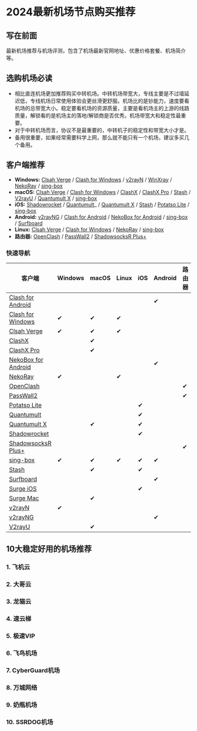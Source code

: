 # 2024最新机场节点购买推荐

## 写在前面
最新机场推荐与机场评测，包含了机场最新官网地址、优惠价格套餐、机场简介等。

## 选购机场必读
- 相比直连机场更加推荐购买中转机场。中转机场带宽大，专线主要是不过墙延迟低，专线机场日常使用体验会更丝滑更舒服。机场比的是钞能力，速度要看机场的总带宽大小。稳定要看机场的资源质量，主要是看机场主的上游的线路质量，解锁看的是机场主的落地/解锁商是否优秀。机场带宽大和稳定性最重要。
- 对于中转机场而言，协议不是最重要的，中转机子的稳定性和带宽大小才是。
- 备用很重要，如果经常需要科学上网，那么就不能只有一个机场，建议多买几个备用。

## 客户端推荐
- **Windows:** [Clsah Verge](https://clashverge.org/?utm_source=github&utm_medium=jichangtuijian) / [Clash for Windows](https://clashforwindows.org/?utm_source=github&utm_medium=jichangtuijian) / [v2rayN](https://v2rayn.org/?utm_source=github&utm_medium=jichangtuijian) / [WinXray](https://winxray.org/?utm_source=github&utm_medium=jichangtuijian) / [NekoRay](https://nekoray.org/?utm_source=github&utm_medium=jichangtuijian) / [sing-box](https://sing-box.org/?utm_source=github&utm_medium=jichangtuijian)
- **macOS:** [Clsah Verge](https://clashverge.org/?utm_source=github&utm_medium=jichangtuijian) / [Clash for Windows](https://clashforwindows.org/?utm_source=github&utm_medium=jichangtuijian) / [ClashX](https://clashx.org/?utm_source=github&utm_medium=jichangtuijian) / [ClashX Pro](https://clashxpro.org/?utm_source=github&utm_medium=jichangtuijian) / [Stash](https://clashstash.org/?utm_source=github&utm_medium=jichangtuijian) / [V2rayU](https://v2rayu.org/?utm_source=github&utm_medium=jichangtuijian) / [Quantumult X](https://quantumultx.org/?utm_source=github&utm_medium=jichangtuijian) / [sing-box](https://sing-box.org/?utm_source=github&utm_medium=jichangtuijian)
- **iOS:** [Shadowrocket](https://shadowrocketios.org/?utm_source=github&utm_medium=jichangtuijian) / [Quantumult](https://quantumult.org/?utm_source=github&utm_medium=jichangtuijian)_ / [Quantumult X](https://quantumultx.org/?utm_source=github&utm_medium=jichangtuijian) / [Stash](https://clashstash.org/?utm_source=github&utm_medium=jichangtuijian) / [Potatso Lite](https://potatso.org/?utm_source=github&utm_medium=jichangtuijian) / [sing-box](https://sing-box.org/?utm_source=github&utm_medium=jichangtuijian)
- **Android:** [v2rayNG](https://v2rayng.org/?utm_source=github&utm_medium=jichangtuijian) / [Clash for Android](https://clashforandroid.org/?utm_source=github&utm_medium=jichangtuijian) / [NekoBox for Android](https://nekoboxforandroid.org/?utm_source=github&utm_medium=jichangtuijian) / [sing-box](https://sing-box.org/?utm_source=github&utm_medium=jichangtuijian) / [Surfboard](https://getsurfboard.org/?utm_source=github&utm_medium=jichangtuijian)
- **Linux:** [Clsah Verge](https://clashverge.org/?utm_source=github&utm_medium=jichangtuijian) / [Clash for Windows](https://clashforwindows.org/?utm_source=github&utm_medium=jichangtuijian) / [NekoRay](https://nekoray.org/?utm_source=github&utm_medium=jichangtuijian) / [sing-box](https://sing-box.org/?utm_source=github&utm_medium=jichangtuijian)
- **路由器:** [OpenClash](https://openclash.org/?utm_source=github&utm_medium=jichangtuijian) / [PassWall2](https://passwall2.org/?utm_source=github&utm_medium=jichangtuijian) / [ShadowsocksR Plus+](https://ssrplus.org/?utm_source=github&utm_medium=jichangtuijian)

### 快速导航
| 客户端                 | Windows |  <img width=5/>macOS<img width=5/>  |  <img width=11/>Linux<img width=11/>  |   <img width=19/>iOS<img width=19/>   | <img width=3/>Android<img width=3/> | <img width=7/>路由器<img width=7/> |
|---------------------|---------|-------|-------|-----|---------|-----|
| [Clash for Android](https://clashforandroid.org/?utm_source=github&utm_medium=jichangtuijian)   |         |       |       |     | ✔       |     |
| [Clash for Windows](https://clashforwindows.org/?utm_source=github&utm_medium=jichangtuijian)   | ✔       | ✔     | ✔     |     |         |     |
| [Clsah Verge](https://clashverge.org/?utm_source=github&utm_medium=jichangtuijian)         | ✔       | ✔     | ✔     |     |         |     |
| [ClashX](https://clashx.org/?utm_source=github&utm_medium=jichangtuijian)              |         | ✔     |       |     |         |     |
| [ClashX Pro](https://clashxpro.org/?utm_source=github&utm_medium=jichangtuijian)          |         | ✔     |       |     |         |     |
| [NekoBox for Android](https://nekoboxforandroid.org/?utm_source=github&utm_medium=jichangtuijian) |         |       |       |     | ✔       |     |
| [NekoRay](https://nekoray.org/?utm_source=github&utm_medium=jichangtuijian)             | ✔       |       | ✔     |     |         |     |
| [OpenClash](https://openclash.org/?utm_source=github&utm_medium=jichangtuijian)           |         |       |       |     |         | ✔   |
| [PassWall2](https://passwall2.org/?utm_source=github&utm_medium=jichangtuijian)           |         |       |       |     |         | ✔   |
| [Potatso Lite](https://potatso.org/?utm_source=github&utm_medium=jichangtuijian)        |         |       |       | ✔   |         |     |
| [Quantumult](https://quantumult.org/?utm_source=github&utm_medium=jichangtuijian)          |         |       |       | ✔   |         |     |
| [Quantumult X](https://quantumultx.org/?utm_source=github&utm_medium=jichangtuijian)        |         | ✔     |       | ✔   |         |     |
| [Shadowrocket](https://shadowrocketios.org/?utm_source=github&utm_medium=jichangtuijian)        |         |       |       | ✔   |         |     |
| [ShadowsocksR Plus+](https://ssrplus.org/?utm_source=github&utm_medium=jichangtuijian)  |         |       |       |     |         | ✔   |
| [sing-box](https://sing-box.org/?utm_source=github&utm_medium=jichangtuijian)            | ✔       | ✔     | ✔     | ✔   | ✔       |     |
| [Stash](https://clashstash.org/?utm_source=github&utm_medium=jichangtuijian)               |         | ✔     |       | ✔   |         |     |
| [Surfboard](https://getsurfboard.org/?utm_source=github&utm_medium=jichangtuijian)           |         |       |       |     | ✔       |     |
| [Surge iOS](https://surgeios.org/?utm_source=github&utm_medium=jichangtuijian)           |         |       |       | ✔   |         |     |
| [Surge Mac](https://surgemac.org/?utm_source=github&utm_medium=jichangtuijian)           |         | ✔     |       |     |         |     |
| [v2rayN](https://v2rayn.org/?utm_source=github&utm_medium=jichangtuijian)              | ✔       |       |       |     |         |     |
| [v2rayNG](https://v2rayng.org/?utm_source=github&utm_medium=jichangtuijian)             |         |       |       |     | ✔       |     |
| [V2rayU](https://v2rayu.org/?utm_source=github&utm_medium=jichangtuijian)              |         | ✔     |       |     |         |     |



## 10大稳定好用的机场推荐

### 1. 飞机云

### 2. 大哥云

### 3. 龙猫云

### 4. 速云梯

### 5. 极速VIP

### 6. 飞鸟机场

### 7. CyberGuard机场

### 8. 万城网络

### 9. 奶瓶机场

### 10. SSRDOG机场

